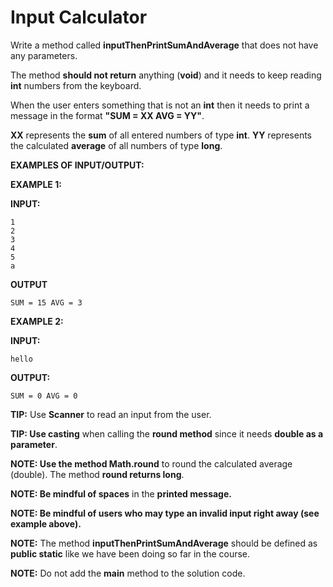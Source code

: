 # Input Calculator

Write a method called **inputThenPrintSumAndAverage** that does not have any 
parameters.

The method **should not return** anything (**void**) and it needs to keep 
reading **int** numbers from the keyboard.

When the user enters something that is not an **int** then it needs to print a 
message in the format **"SUM = XX AVG = YY"**.

**XX** represents the **sum** of all entered numbers of type **int**.
**YY** represents the calculated **average** of all numbers of type **long**.

**EXAMPLES OF INPUT/OUTPUT:**

**EXAMPLE 1:**

**INPUT:**
```
1
2
3
4
5
a
```
**OUTPUT**

`SUM = 15 AVG = 3`


**EXAMPLE 2:**

**INPUT:**

`hello`

**OUTPUT:**

`SUM = 0 AVG = 0`


**TIP:** Use **Scanner** to read an input from the user.

**TIP: Use casting** when calling the **round method** since it needs **double 
as a 
parameter**.

**NOTE: Use the method Math.round** to round the calculated average (double). 
The method **round returns long**.

**NOTE: Be mindful of spaces** in the **printed message.**

**NOTE: Be mindful of users who may type an invalid input right away (see 
example above).**

**NOTE:** The method **inputThenPrintSumAndAverage** should be defined as 
**public 
static** like we have been doing so far in the course.

**NOTE:** Do not add the **main** method to the solution code.